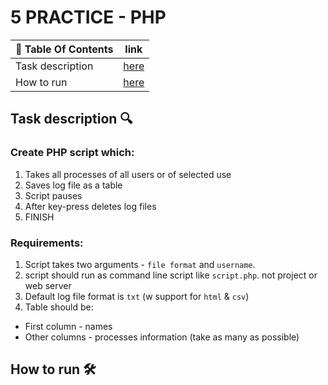 # 5 PRACTICE - PHP
| 📖 Table Of Contents | link       |
|----------------------|------------|
| Task description     | [here](#1) |
| How to run           | [here](#3) |

## Task description  🔍 <a name='1'></a>
### Create **PHP** script which:
 1. Takes all processes of all users or of selected use
 2. Saves log file as a table
 3. Script pauses
 4. After key-press deletes log files
 5. FINISH

### Requirements:
 1. Script takes two arguments - `file format` and `username`.
 3. script should run as command line script like `script.php`. not project or web server
 3. Default log file format is `txt` (w support for `html` & `csv`)
 2. Table should be:
  - First column - names
  - Other columns - processes information (take as many as possible)
 
## How to run 🛠️ <a name="3"></a>
